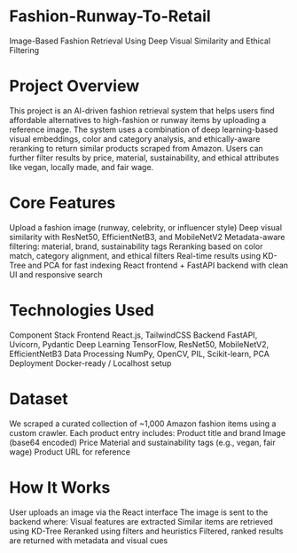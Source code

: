 # Fashion-Runway-To-Retail
 Image-Based Fashion Retrieval Using Deep Visual Similarity and Ethical Filtering

# Project Overview
This project is an AI-driven fashion retrieval system that helps users find affordable alternatives to high-fashion or runway items by uploading a reference image. The system uses a combination of deep learning-based visual embeddings, color and category analysis, and ethically-aware reranking to return similar products scraped from Amazon. Users can further filter results by price, material, sustainability, and ethical attributes like vegan, locally made, and fair wage.

# Core Features
Upload a fashion image (runway, celebrity, or influencer style)
Deep visual similarity with ResNet50, EfficientNetB3, and MobileNetV2
Metadata-aware filtering: material, brand, sustainability tags
Reranking based on color match, category alignment, and ethical filters
Real-time results using KD-Tree and PCA for fast indexing
React frontend + FastAPI backend with clean UI and responsive search

# Technologies Used

Component	Stack
Frontend	React.js, TailwindCSS
Backend	FastAPI, Uvicorn, Pydantic
Deep Learning	TensorFlow, ResNet50, MobileNetV2, EfficientNetB3
Data Processing	NumPy, OpenCV, PIL, Scikit-learn, PCA
Deployment	Docker-ready / Localhost setup

# Dataset
We scraped a curated collection of ~1,000 Amazon fashion items using a custom crawler. Each product entry includes:
Product title and brand
Image (base64 encoded)
Price
Material and sustainability tags (e.g., vegan, fair wage)
Product URL for reference

# How It Works
User uploads an image via the React interface
The image is sent to the backend where:
Visual features are extracted
Similar items are retrieved using KD-Tree
Reranked using filters and heuristics
Filtered, ranked results are returned with metadata and visual cues
